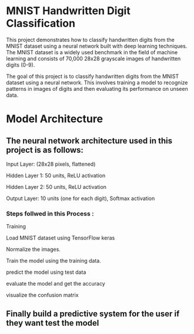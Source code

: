 # MNIST Handwritten Digit Classification

This project demonstrates how to classify handwritten digits from the MNIST dataset using a neural network built with deep learning
techniques. The MNIST dataset is a widely used benchmark in 
the field of machine learning and consists of 70,000 28x28 grayscale images of handwritten digits (0-9).

The goal of this project is to classify handwritten digits from the MNIST dataset using a neural network. This involves training 
a model to recognize patterns in images of digits and then evaluating its performance on unseen data.

# Model Architecture

## The neural network architecture used in this project is as follows:

Input Layer:  (28x28 pixels, flattened)

Hidden Layer 1: 50 units, ReLU activation

Hidden Layer 2: 50 units, ReLU activation

Output Layer: 10 units (one for each digit), Softmax activation

###  Steps follwed in this Process :

Training

Load MNIST dataset using TensorFlow keras

Normalize the images.

Train the model using the training data.

predict the model using test data 

evaluate the model and get the accuracy

visualize the confusion matrix

## Finally build a predictive system for the user if they want test the model

